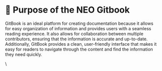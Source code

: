 # 📘 Purpose of the NEO Gitbook

GitBook is an ideal platform for creating documentation because it allows for easy organization of information and provides users with a seamless reading experience. It also allows for collaboration between multiple contributors, ensuring that the information is accurate and up-to-date. Additionally, GitBook provides a clean, user-friendly interface that makes it easy for readers to navigate through the content and find the information they need quickly.

\
